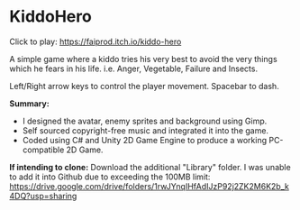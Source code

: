 # KiddoHero
Click to play: https://faiprod.itch.io/kiddo-hero

A simple game where a kiddo tries his very best to avoid the very things which he fears in his life. i.e. Anger, Vegetable, Failure and Insects.

Left/Right arrow keys to control the player movement. Spacebar to dash.

**Summary:**
- I designed the avatar, enemy sprites and background using Gimp.
- Self sourced copyright-free music and integrated it into the game.
- Coded using C# and Unity 2D Game Engine to produce a working PC-compatible 2D Game.

**If intending to clone:**
Download the additional "Library" folder. I was unable to add it into Github due to exceeding the 100MB limit:
https://drive.google.com/drive/folders/1rwJYnqIHfAdIJzP92j2ZK2M6K2b_k4DQ?usp=sharing

